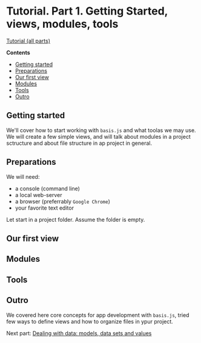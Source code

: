 # Tutorial. Part 1. Getting Started, views, modules, tools

[Tutorial (all parts)](../index.md)

**Contents**
<!-- MarkdownTOC -->

- [Getting started](#getting-started)
- [Preparations](#preparations)
- [Our first view](#our-first-view)
- [Modules](#modules)
- [Tools](#tools)
- [Outro](#outro)

<!-- /MarkdownTOC -->

## Getting started

We'll cover how to start working with `basis.js` and what toolas we may use.
We will create a few simple views, and will talk about modules in a project sctructure and about file structure in ap project in general.

## Preparations

We will need:

- a console (command line)
- a local web-server
- a browser (preferrably `Google Chrome`)
- your favorite text editor

Let start in a project folder. Assume the folder is empty.

## Our first view

## Modules

## Tools

## Outro

We covered here core concepts for app development with `basis.js`, tried few ways to define views and how to organize files in ypur project.

Next part: [Dealing with data: models, data sets and values](../part2/index.md)

